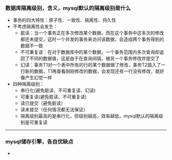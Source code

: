 ### 数据库隔离级别，含义，mysql默认的隔离级别是什么
* 事务的四大特性：原子性、一致性、隔离性、持久性
* 不考虑隔离性会发生：
    * 脏读：当一个事务正在多次修改某个数据，而在这个事务中这多次的修改都还未提交，这时一个并发的事务来访问该数据，会造成两个事务得到的数据不一致
    * 不可重复读：在对于数据库中的某个数据，一个事务范围内多次查询却返回了不同的数据值，这是由于在查询间隔，被另一个事务修改并提交了
    * 幻读：事务T1对一个表中所有的行的某个数据做了修改，事务T2插入了一行新的数据，T1再查看刚刚修改的数据，会发现还有一行没有修改，就好像产生幻觉一样
* 四种隔离级别：
    * 串行化(避免脏读、不可重复读、幻读)
    * 可重复读(避免脏读、不可重复读)
    * 读已提交（避免脏读）
    * 读未提交（任何情况都无法保证）
    * 隔离级别最高的是串行化，但级别越高，效率越低，mysql默认的隔离级别是可重复读
***
### mysql储存引擎，各自优缺点
* 